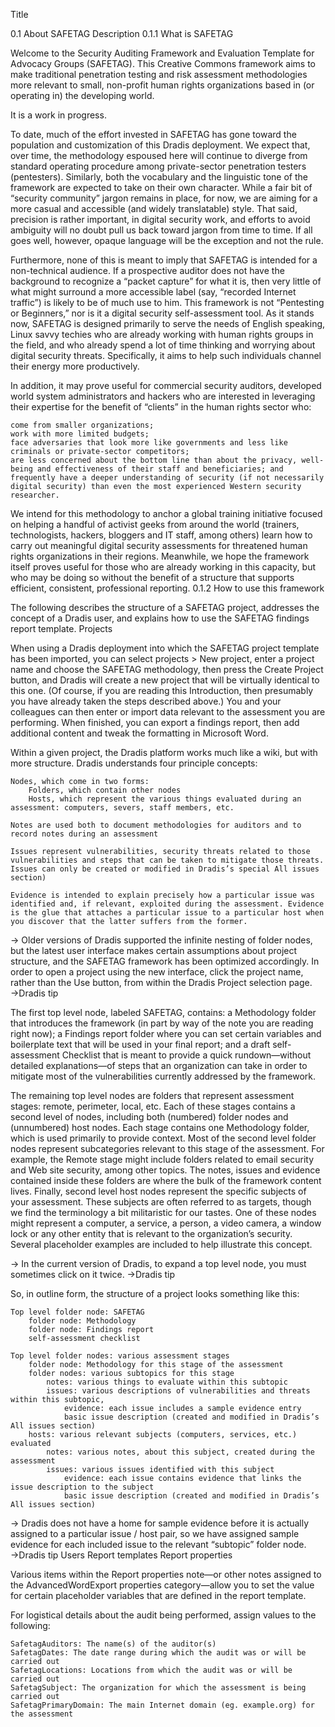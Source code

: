 
Title

0.1 About SAFETAG
Description
0.1.1 What is SAFETAG

Welcome to the Security Auditing Framework and Evaluation Template for Advocacy Groups (SAFETAG). This Creative Commons framework aims to make traditional penetration testing and risk assessment methodologies more relevant to small, non-profit human rights organizations based in (or operating in) the developing world.

It is a work in progress.

To date, much of the effort invested in SAFETAG has gone toward the population and customization of this Dradis deployment. We expect that, over time, the methodology espoused here will continue to diverge from standard operating procedure among private-sector penetration testers (pentesters). Similarly, both the vocabulary and the linguistic tone of the framework are expected to take on their own character. While a fair bit of “security community” jargon remains in place, for now, we are aiming for a more casual and accessible (and widely translatable) style. That said, precision is rather important, in digital security work, and efforts to avoid ambiguity will no doubt pull us back toward jargon from time to time. If all goes well, however, opaque language will be the exception and not the rule.

Furthermore, none of this is meant to imply that SAFETAG is intended for a non-technical audience. If a prospective auditor does not have the background to recognize a “packet capture” for what it is, then very little of what might surround a more accessible label (say, “recorded Internet traffic”) is likely to be of much use to him. This framework is not “Pentesting or Beginners,” nor is it a digital security self-assessment tool. As it stands now, SAFETAG is designed primarily to serve the needs of English speaking, Linux savvy techies who are already working with human rights groups in the field, and who already spend a lot of time thinking and worrying about digital security threats. Specifically, it aims to help such individuals channel their energy more productively.

In addition, it may prove useful for commercial security auditors, developed world system administrators and hackers who are interested in leveraging their expertise for the benefit of “clients” in the human rights sector who:

    come from smaller organizations;
    work with more limited budgets;
    face adversaries that look more like governments and less like criminals or private-sector competitors;
    are less concerned about the bottom line than about the privacy, well-being and effectiveness of their staff and beneficiaries; and
    frequently have a deeper understanding of security (if not necessarily digital security) than even the most experienced Western security researcher.

We intend for this methodology to anchor a global training initiative focused on helping a handful of activist geeks from around the world (trainers, technologists, hackers, bloggers and IT staff, among others) learn how to carry out meaningful digital security assessments for threatened human rights organizations in their regions. Meanwhile, we hope the framework itself proves useful for those who are already working in this capacity, but who may be doing so without the benefit of a structure that supports efficient, consistent, professional reporting.
0.1.2 How to use this framework

The following describes the structure of a SAFETAG project, addresses the concept of a Dradis user, and explains how to use the SAFETAG findings report template.
Projects

When using a Dradis deployment into which the SAFETAG project template has been imported, you can select projects > New project, enter a project name and choose the SAFETAG methodology, then press the Create Project button, and Dradis will create a new project that will be virtually identical to this one. (Of course, if you are reading this Introduction, then presumably you have already taken the steps described above.) You and your colleagues can then enter or import data relevant to the assessment you are performing. When finished, you can export a findings report, then add additional content and tweak the formatting in Microsoft Word.

Within a given project, the Dradis platform works much like a wiki, but with more structure. Dradis understands four principle concepts:

    Nodes, which come in two forms:
        Folders, which contain other nodes
        Hosts, which represent the various things evaluated during an assessment: computers, severs, staff members, etc.

    Notes are used both to document methodologies for auditors and to record notes during an assessment

    Issues represent vulnerabilities, security threats related to those vulnerabilities and steps that can be taken to mitigate those threats. Issues can only be created or modified in Dradis’s special All issues section)

    Evidence is intended to explain precisely how a particular issue was identified and, if relevant, exploited during the assessment. Evidence is the glue that attaches a particular issue to a particular host when you discover that the latter suffers from the former.

→ 	Older versions of Dradis supported the infinite nesting of folder nodes, but the latest user interface makes certain assumptions about project structure, and the SAFETAG framework has been optimized accordingly. In order to open a project using the new interface, click the project name, rather than the Use button, from within the Dradis Project selection page. 	→Dradis 	tip

The first top level node, labeled SAFETAG, contains: a Methodology folder that introduces the framework (in part by way of the note you are reading right now); a Findings report folder where you can set certain variables and boilerplate text that will be used in your final report; and a draft self-assessment Checklist that is meant to provide a quick rundown—without detailed explanations—of steps that an organization can take in order to mitigate most of the vulnerabilities currently addressed by the framework.

The remaining top level nodes are folders that represent assessment stages: remote, perimeter, local, etc. Each of these stages contains a second level of nodes, including both (numbered) folder nodes and (unnumbered) host nodes. Each stage contains one Methodology folder, which is used primarily to provide context. Most of the second level folder nodes represent subcategories relevant to this stage of the assessment. For example, the Remote stage might include folders related to email security and Web site security, among other topics. The notes, issues and evidence contained inside these folders are where the bulk of the framework content lives. Finally, second level host nodes represent the specific subjects of your assessment. These subjects are often referred to as targets, though we find the terminology a bit militaristic for our tastes. One of these nodes might represent a computer, a service, a person, a video camera, a window lock or any other entity that is relevant to the organization’s security. Several placeholder examples are included to help illustrate this concept.

→ 	In the current version of Dradis, to expand a top level node, you must sometimes click on it twice. 	→Dradis 	tip

So, in outline form, the structure of a project looks something like this:

    Top level folder node: SAFETAG
        folder node: Methodology
        folder node: Findings report
        self-assessment checklist

    Top level folder nodes: various assessment stages
        folder node: Methodology for this stage of the assessment
        folder nodes: various subtopics for this stage
            notes: various things to evaluate within this subtopic
            issues: various descriptions of vulnerabilities and threats within this subtopic,
                evidence: each issue includes a sample evidence entry
                basic issue description (created and modified in Dradis’s All issues section)
        hosts: various relevant subjects (computers, services, etc.) evaluated
            notes: various notes, about this subject, created during the assessment
            issues: various issues identified with this subject
                evidence: each issue contains evidence that links the issue description to the subject
                basic issue description (created and modified in Dradis’s All issues section)

→ 	Dradis does not have a home for sample evidence before it is actually assigned to a particular issue / host pair, so we have assigned sample evidence for each included issue to the relevant “subtopic” folder node. 	→Dradis 	tip
Users
<users>
Report templates
<using templates>
Report properties

Various items within the Report properties note—or other notes assigned to the AdvancedWordExport properties category—allow you to set the value for certain placeholder variables that are defined in the report template.

For logistical details about the audit being performed, assign values to the following:

    SafetagAuditors: The name(s) of the auditor(s)
    SafetagDates: The date range during which the audit was or will be carried out
    SafetagLocations: Locations from which the audit was or will be carried out
    SafetagSubject: The organization for which the assessment is being carried out
    SafetagPrimaryDomain: The main Internet domain (eg. example.org) for the assessment

